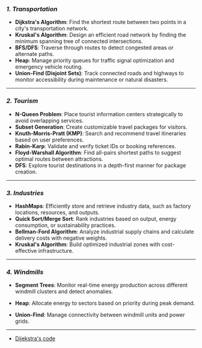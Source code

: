 ### *1. Transportation*  
 - **Dijkstra's Algorithm**: Find the shortest route between two points in a city's transportation network.  
 - **Kruskal's Algorithm**: Design an efficient road network by finding the minimum spanning tree of connected intersections.
 - **BFS/DFS**: Traverse through routes to detect congested areas or alternate paths.
 - **Heap**: Manage priority queues for traffic signal optimization and emergency vehicle routing.
 -  **Union-Find (Disjoint Sets)**: Track connected roads and highways to monitor accessibility during maintenance or natural disasters.

---

### *2. Tourism*   
  - **N-Queen Problem**: Place tourist information centers strategically to avoid overlapping services.  
  - **Subset Generation**: Create customizable travel packages for visitors.  
  - **Knuth-Morris-Pratt (KMP)**: Search and recommend travel itineraries based on user preferences.  
  - **Rabin-Karp**: Validate and verify ticket IDs or booking references.
  - **Floyd-Warshall Algorithm**: Find all-pairs shortest paths to suggest optimal routes between attractions.  
  - **DFS**: Explore tourist destinations in a depth-first manner for package creation.

---

### *3. Industries*  
- **HashMaps**: Efficiently store and retrieve industry data, such as factory locations, resources, and outputs. 
- **Quick Sort/Merge Sort**: Rank industries based on output, energy consumption, or sustainability practices.  
- **Bellman-Ford Algorithm**: Analyze industrial supply chains and calculate delivery costs with negative weights.  
- **Kruskal's Algorithm**: Build optimized industrial zones with cost-effective infrastructure.

---

### *4. Windmills*  
- **Segment Trees**: Monitor real-time energy production across different windmill clusters and detect anomalies.  

- **Heap**: Allocate energy to sectors based on priority during peak demand.  

- **Union-Find**: Manage connectivity between windmill units and power grids.  

---

- [Dijekstra's code](./)
